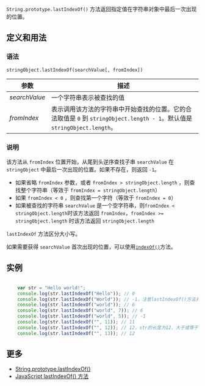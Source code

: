 `String.prototype.lastIndexOf()` 方法返回指定值在字符串对象中最后一次出现的位置。

## 定义和用法

### 语法

`stringObject.lastIndexOf(searchValue[, fromIndex])`

| 参数 | 描述 |
| --- | --- |
| _searchValue_ | 一个字符串表示被查找的值 |
| _fromIndex_ | 表示调用该方法的字符串中开始查找的位置。它的合法取值是 `0` 到 `stringObject.length - 1`。默认值是 `stringObject.length`。 |

### 说明

该方法从 `fromIndex` 位置开始，从尾到头逆序查找子串 `searchValue` 在 `stringObject` 中最后一次出现的位置。如果不存在，则返回 `-1`。

*   如果省略 `fromIndex` 参数，或者 `fromIndex > stringObject.length` ，则查找整个字符串（等效于 `fromIndex = stringObject.length`）
*   如果 `fromIndex < 0` ，则查找第一个字符（等效于 `fromIndex = 0`）
*   如果被查找的字符串 `searchValue` 是一个空字符串，则`fromIndex < stringObject.length`时该方法返回 `fromIndex`，`fromIndex >= stringObject.length` 时该方法返回 `stringObject.length`

`lastIndexOf` 方法区分大小写。

如果需要获得 `searchValue` 首次出现的位置，可以使用[`indexOf()`](string-prototype-indexof.html)方法。

## 实例

``` javascript

    var str = "Hello world!";
    console.log(str.lastIndexOf("Hello")); // 0
    console.log(str.lastIndexOf("World")); // -1，注意lastIndexOf()方法对大小写敏感！
    console.log(str.lastIndexOf("world")); // 6
    console.log(str.lastIndexOf("world", 7)); // 6
    console.log(str.lastIndexOf("world", 5)); // -1
    console.log(str.lastIndexOf("", 11)); // 11
    console.log(str.lastIndexOf("", 12)); // 12，str的长度为12，大于或等于12时，搜索空字符串最多为12
    console.log(str.lastIndexOf("", 13)); // 12

```

## 更多

*   [String.prototype.lastIndexOf()](https://developer.mozilla.org/zh-CN/docs/Web/JavaScript/Reference/Global_Objects/String/lastIndexOf)
*   [JavaScript lastIndexOf() 方法](http://www.w3school.com.cn/jsref/jsref_lastIndexOf.asp)
